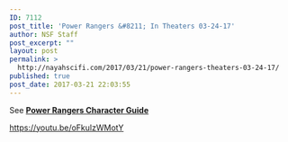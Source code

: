 ```yaml
---
ID: 7112
post_title: 'Power Rangers &#8211; In Theaters 03-24-17'
author: NSF Staff
post_excerpt: ""
layout: post
permalink: >
  http://nayahscifi.com/2017/03/21/power-rangers-theaters-03-24-17/
published: true
post_date: 2017-03-21 22:03:55
---
```

See <strong><a href="http://nayahscifi.com/power-rangers-characters-guide-2/">Power Rangers Character Guide</a></strong>

https://youtu.be/oFkulzWMotY
